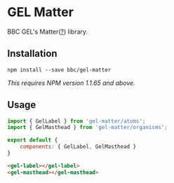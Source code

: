 # GEL Matter

BBC GEL's Matter([?](https://github.com/bbc/collider-core#whats-matter)) library.


## Installation

`npm install --save bbc/gel-matter`

*This requires NPM version 1.1.65 and above.*


## Usage

```js
import { GelLabel } from 'gel-matter/atoms';
import { GelMasthead } from 'gel-matter/organisms';

export default {
	components: { GelLabel, GelMasthead }
}

```

```html
<gel-label></gel-label>
<gel-masthead></gel-masthead>

```